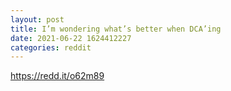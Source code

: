 ```yaml
--- 
layout: post 
title: I’m wondering what’s better when DCA’ing 
date: 2021-06-22 1624412227 
categories: reddit 
--- 
```

https://redd.it/o62m89